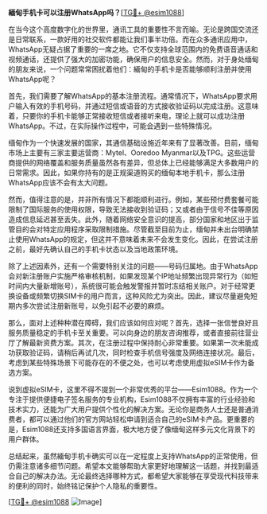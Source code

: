 **緬甸手机卡可以注册WhatsApp吗？**[[TG💪+ @esim1088](https://t.me/s/esim1088)]

在当今这个高度数字化的世界里，通讯工具的重要性不言而喻。无论是跨国交流还是日常联系，一款好用的社交软件都能让我们事半功倍。而在众多通讯应用中，WhatsApp无疑占据了重要的一席之地。它不仅支持全球范围内的免费语音通话和视频通话，还提供了强大的加密功能，确保用户的信息安全。然而，对于身处缅甸的朋友来说，一个问题常常困扰着他们：緬甸的手机卡是否能够顺利注册并使用WhatsApp呢？

首先，我们需要了解WhatsApp的基本注册流程。通常情况下，WhatsApp要求用户输入有效的手机号码，并通过短信或语音的方式接收验证码以完成注册。这意味着，只要你的手机卡能够正常接收短信或者接听来电，理论上就可以成功注册WhatsApp。不过，在实际操作过程中，可能会遇到一些特殊情况。

缅甸作为一个快速发展的国家，其通信基础设施近年来有了显著改善。目前，缅甸市场上主要有三家主要运营商：Mytel、Ooredoo Myanmar以及TPG。这些运营商提供的网络覆盖和服务质量虽然各有差异，但总体上已经能够满足大多数用户的日常需求。因此，如果你持有的是正规渠道购买的缅甸本地手机卡，那么注册WhatsApp应该不会有太大问题。

然而，值得注意的是，并非所有情况下都能顺利进行。例如，某些预付费套餐可能限制了国际服务的使用权限，导致无法接收到验证码；又或者由于信号不佳等原因造成信息延迟甚至丢失。此外，随着网络安全意识的提高，部分国家和地区出于监管目的会对特定应用程序采取限制措施。尽管截至目前为止，缅甸并未出台明确禁止使用WhatsApp的规定，但这并不意味着未来不会发生变化。因此，在尝试注册之前，最好先确认自己的手机卡状态以及当地政策环境。

除了上述因素外，还有一个需要特别关注的问题——号码归属地。由于WhatsApp会对新注册账户实施严格审核机制，如果发现某个IP地址频繁出现异常行为（如短时间内大量新增账号），系统很可能会触发警报并暂时冻结相关账户。对于经常更换设备或频繁切换SIM卡的用户而言，这种风险尤为突出。因此，建议尽量避免短期内多次尝试注册新账号，以免引起不必要的麻烦。

那么，面对上述种种潜在障碍，我们应该如何应对呢？首先，选择一张信誉良好且服务质量稳定的手机卡至关重要。可以向身边的朋友咨询推荐，或者直接前往营业厅了解最新资费方案。其次，在注册过程中保持耐心非常重要。如果第一次未能成功获取验证码，请稍后再试几次，同时检查手机信号强度及网络连接状况。最后，考虑到某些特殊场景下可能存在的不便之处，也可以考虑使用虚拟eSIM卡作为备选方案。

说到虚拟eSIM卡，这里不得不提到一个非常优秀的平台——Esim1088。作为一个专注于提供便捷电子签名服务的专业机构，Esim1088不仅拥有丰富的行业经验和技术实力，还能为广大用户提供个性化的解决方案。无论你是商务人士还是普通消费者，都可以通过他们的官方网站轻松申请到适合自己的eSIM卡产品。更重要的是，Esim1088还支持多国语言界面，极大地方便了像缅甸这样多元文化背景下的用户群体。

总结起来，虽然緬甸手机卡确实可以在一定程度上支持WhatsApp的正常使用，但仍需注意诸多细节问题。希望本文能够帮助大家更好地理解这一话题，并找到最适合自己的解决办法。无论最终选择哪种方式，都希望大家能够在享受现代科技带来的便利的同时，始终铭记保护个人隐私的重要性。

[[TG💪+ @esim1088](https://t.me/s/esim1088) ![Image](https://i.postimg.cc/4NQfJmqS/Snipaste-2025-05-13-00-14-12.png)]